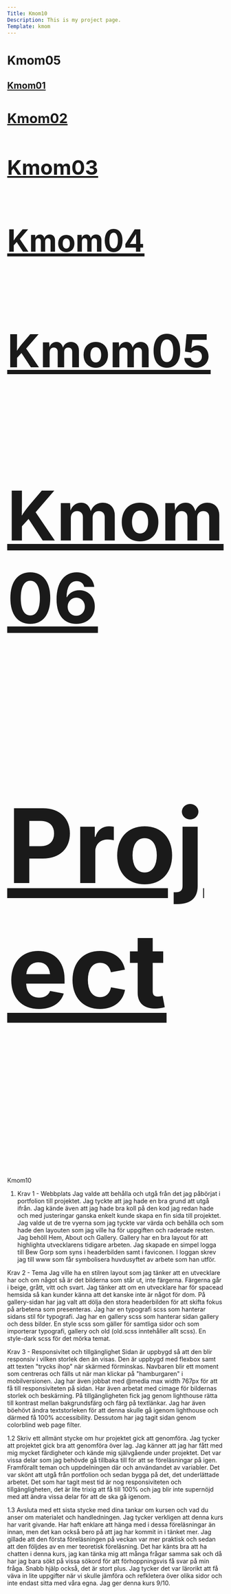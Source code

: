 ```yaml
---
Title: Kmom10
Description: This is my project page.
Template: kmom
---
```


Kmom05
==========================
<div class="kmom-grid">
    <div class="reportnav-box">
        <a href="kmom01"><h2>Kmom01<h2></a>
        <a href="kmom02"><h2>Kmom02<h2></a>
        <a href="kmom03"><h2>Kmom03<h2></a>
        <a href="kmom04"><h2>Kmom04<h2></a>
        <a href="kmom05"><h2>Kmom05<h2></a>
        <a href="kmom06"><h2>Kmom06<h2></a>
        <a href="kmom10"><h2>Project<h2></a>
    </div>
    <div class="report-box">
<p>Kmom10<p>

1. Krav 1 - Webbplats 
Jag valde att behålla och utgå från det jag påbörjat i portfolion till projektet. Jag tyckte att jag hade en bra grund att utgå ifrån. Jag kände även att jag hade bra koll på den kod jag redan hade och med justeringar ganska enkelt kunde skapa en fin sida till projektet. Jag valde ut de tre vyerna som jag tyckte var värda och behålla och som hade den layouten som jag ville ha för uppgiften och raderade resten. Jag behöll Hem, About och Gallery. Gallery har en bra layout för att highlighta utvecklarens tidigare arbeten. Jag skapade en simpel logga till Bew Gorp som syns i headerbilden samt i faviconen. I loggan skrev jag till www som får symbolisera huvdusyftet av arbete som han utför. 

Krav 2 - Tema
Jag ville ha en stilren layout som jag tänker att en utvecklare har och om något så är det bilderna som står ut, inte färgerna. Färgerna går i beige, grått, vitt och svart. Jag tänker att om en utvecklare har för spacead hemsida så kan kunder känna att det kanske inte är något för dom. På gallery-sidan har jag valt att dölja den stora headerbilden för att skifta fokus på arbetena som presenteras. Jag har en typografi scss som hanterar sidans stil för typografi. Jag har en gallery scss som hanterar sidan gallery och dess bilder. En style scss som gäller för samtliga sidor och som importerar typografi, gallery och old (old.scss inntehåller allt scss). En style-dark scss för det mörka temat. 

Krav 3 - Responsivitet och tillgänglighet
Sidan är uppbygd så att den blir responsiv i vilken storlek den än visas. Den är uppbygd med flexbox samt att texten "trycks ihop" när skärmed förminskas. Navbaren blir ett moment som centreras och fälls ut när man klickar på "hamburgaren" i mobilversionen. Jag har även jobbat med @media max width 767px för att få till responsiviteten på sidan. Har även arbetat med cimage för bildernas storlek och beskärning. På tillgängligheten fick jag genom lighthouse rätta till kontrast mellan bakgrundsfärg och färg på textlänkar. Jag har även böehövt ändra textstorleken för att denna skulle gå igenom lighthouse och därmed få 100% accessibility. Dessutom har jag tagit sidan genom colorblind web page filter.

1.2 Skriv ett allmänt stycke om hur projektet gick att genomföra.
Jag tycker att projektet gick bra att genomföra över lag. Jag känner att jag har fått med mig mycket färdigheter och kände mig självgående under projektet. Det var vissa delar som jag behövde gå tillbaka till för att se föreläsningar på igen. Framförallt teman och uppdelningen där och användandet av variabler. Det var skönt att utgå från portfolion och sedan bygga på det, det underlättade arbetet. Det som har tagit mest tid är nog responsiviteten och tillgängligheten, det är lite trixig att få till 100% och jag blir inte supernöjd med att ändra vissa delar för att de ska gå igenom. 

1.3 Avsluta med ett sista stycke med dina tankar om kursen och vad du anser om materialet och handledningen. 
Jag tycker verkligen att denna kurs har varit givande. Har haft enklare att hänga med i dessa föreläsningar än innan, men det kan också bero på att jag har kommit in i tänket mer. Jag gillade att den första föreläsningen på veckan var mer praktisk och sedan att den följdes av en mer teoretisk föreläsning. Det har känts bra att ha chatten i denna kurs, jag kan tänka mig att många frågar samma sak och då har jag bara sökt på vissa sökord för att förhoppningsvis få svar på min fråga. Snabb hjälp också, det är stort plus. Jag tycker det var lärorikt att få väva in lite uppgifter när vi skulle jämföra och refkletera över olika sidor och inte endast sitta med våra egna. Jag ger denna kurs 9/10. 



</div>
</div>
